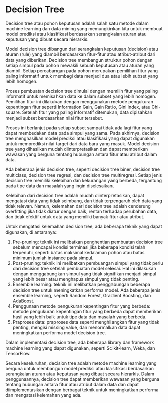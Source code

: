 # Decision Tree
Decision tree atau pohon keputusan adalah salah satu metode dalam machine learning dan data mining yang memungkinkan kita untuk membuat model prediksi atau klasifikasi berdasarkan serangkaian aturan atau keputusan yang dibuat secara hierarkis.

Model decision tree dibangun dari serangkaian keputusan (decision) atau aturan (rule) yang diambil berdasarkan fitur-fitur atau atribut-atribut dari data yang diberikan. Decision tree membangun struktur pohon dengan setiap simpul pada pohon mewakili sebuah keputusan atau aturan yang diambil. Setiap percabangan pada pohon merupakan pemilihan fitur yang paling informatif untuk membagi data menjadi dua atau lebih subset yang lebih homogen.

Proses pembuatan decision tree dimulai dengan memilih fitur yang paling informatif untuk memisahkan data ke dalam subset yang lebih homogen. Pemilihan fitur ini dilakukan dengan menggunakan metode pengukuran kepentingan fitur seperti Information Gain, Gain Ratio, Gini Index, atau Chi-square. Setelah fitur yang paling informatif ditemukan, data dipisahkan menjadi subset berdasarkan nilai fitur tersebut.

Proses ini berlanjut pada setiap subset sampai tidak ada lagi fitur yang dapat membedakan data pada simpul yang sama. Pada akhirnya, decision tree menghasilkan model prediksi atau klasifikasi yang dapat digunakan untuk memprediksi nilai target dari data baru yang masuk. Model decision tree yang dihasilkan mudah diinterpretasikan dan dapat memberikan wawasan yang berguna tentang hubungan antara fitur atau atribut dalam data.

Ada beberapa jenis decision tree, seperti decision tree biner, decision tree multiclass, decision tree regresi, dan decision tree multiregresi. Setiap jenis decision tree memiliki kelebihan dan kekurangan yang berbeda, tergantung pada tipe data dan masalah yang ingin diselesaikan.

Kelebihan dari decision tree adalah mudah diinterpretasikan, dapat mengatasi data yang tidak seimbang, dan tidak terpengaruh oleh data yang tidak relevan. Namun, kelemahan dari decision tree adalah cenderung overfitting jika tidak diatur dengan baik, rentan terhadap perubahan data, dan tidak efektif untuk data yang memiliki banyak fitur atau atribut.

Untuk mengatasi kelemahan decision tree, ada beberapa teknik yang dapat digunakan, di antaranya:

1. Pre-pruning: teknik ini melibatkan penghentian pembuatan decision tree sebelum mencapai kondisi terminasi jika beberapa kondisi telah terpenuhi, seperti batas maksimal kedalaman pohon atau batas minimum jumlah instance pada simpul.
2. Post-pruning: teknik ini melibatkan pembuangan simpul yang tidak perlu dari decision tree setelah pembuatan model selesai. Hal ini dilakukan dengan menggabungkan simpul yang tidak signifikan menjadi simpul yang lebih besar atau menghapus simpul yang tidak penting.
3. Ensemble learning: teknik ini melibatkan penggabungan beberapa decision tree untuk meningkatkan performa model. Ada beberapa jenis ensemble learning, seperti Random Forest, Gradient Boosting, dan AdaBoost.
4. Penggunaan metode pengukuran kepentingan fitur yang berbeda: metode pengukuran kepentingan fitur yang berbeda dapat memberikan hasil yang lebih baik untuk tipe data dan masalah yang berbeda.
5. Praproses data: praproses data seperti menghilangkan fitur yang tidak penting, mengisi missing value, dan menormalkan data dapat meningkatkan performa model decision tree.

Dalam implementasi decision tree, ada beberapa library dan framework machine learning yang dapat digunakan, seperti Scikit-learn, Weka, dan TensorFlow.

Secara keseluruhan, decision tree adalah metode machine learning yang berguna untuk membangun model prediksi atau klasifikasi berdasarkan serangkaian aturan atau keputusan yang dibuat secara hierarkis. Dalam penggunaannya, decision tree dapat memberikan wawasan yang berguna tentang hubungan antara fitur atau atribut dalam data dan dapat diimplementasikan dengan berbagai teknik untuk meningkatkan performa dan mengatasi kelemahan yang ada.

